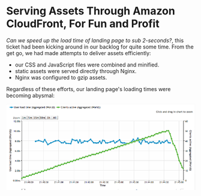 Serving Assets Through Amazon CloudFront, For Fun and Profit
=====================================

_Can we speed up the load time of landing page to sub 2-seconds?_, this ticket had been kicking around in our backlog for quite some time. From the get go, we had made attempts to deliver assets efficiently:

* our CSS and JavaScript files were combined and minified.
* static assets were served directly through Nginx.
* Nginx was configured to gzip assets.

Regardless of these efforts, our landing page's loading times were becoming abysmal:

![Before CloudFront](./images/cloudfront/before-cf.png)
